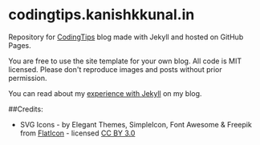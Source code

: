 codingtips.kanishkkunal.in
======================

Repository for [CodingTips](http://codingtips.kanishkkunal.in) blog made with Jekyll and hosted on GitHub Pages.

You are free to use the site template for your own blog. All code is MIT licensed. Please don't reproduce images and posts without prior permission.

You can read about my [experience with Jekyll](http://codingtips.kanishkkunal.in/tag/jekyll/) on my blog.


##Credits:

- SVG Icons - by Elegant Themes, SimpleIcon, Font Awesome & Freepik from [FlatIcon](http://www.flaticon.com) - licensed [CC BY 3.0](http://creativecommons.org/licenses/by/3.0/)
